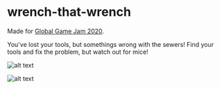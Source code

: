 # wrench-that-wrench
Made for [Global Game Jam 2020](https://globalgamejam.org/2020/games/wrench-wrench-9).

You've lost your tools, but somethings wrong with the sewers! Find your tools and fix the problem, but watch out for mice! 

![alt text](https://img.itch.zone/aW1hZ2UvNTkxNDM2LzMxMjYyMzEucG5n/347x500/YHH%2FD5.png)

![alt text](https://img.itch.zone/aW1hZ2UvNTkxNDM2LzMxMjYyMzIucG5n/original/S97aV0.png)
